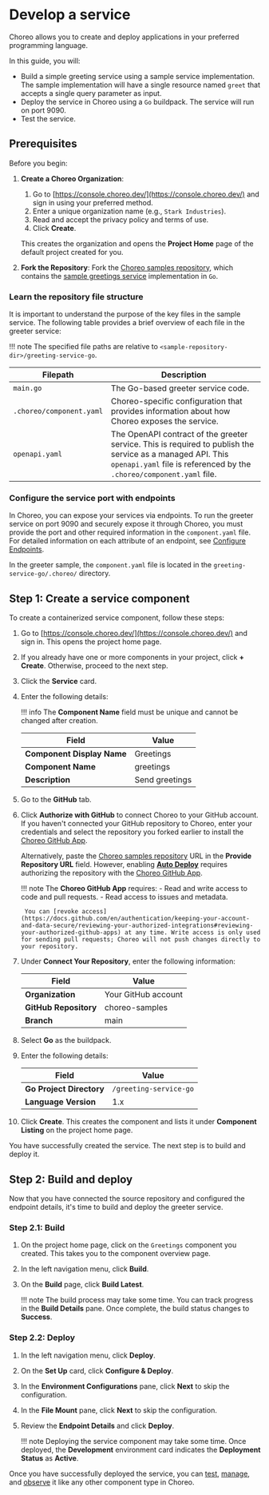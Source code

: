 # Develop a service

Choreo allows you to create and deploy applications in your preferred programming language. 

In this guide, you will:

- Build a simple greeting service using a sample service implementation. The sample implementation will have a single resource named `greet` that accepts a single query parameter as input.
- Deploy the service in Choreo using a `Go` buildpack. The service will run on port 9090.
- Test the service.

## Prerequisites

Before you begin:

1. **Create a Choreo Organization**:
    1. Go to [https://console.choreo.dev/](https://console.choreo.dev/) and sign in using your preferred method.
    2. Enter a unique organization name (e.g., `Stark Industries`).
    3. Read and accept the privacy policy and terms of use.
    4. Click **Create**.

    This creates the organization and opens the **Project Home** page of the default project created for you.

2. **Fork the Repository**: Fork the [Choreo samples repository](https://github.com/wso2/choreo-samples/), which contains the [sample greetings service](https://github.com/wso2/choreo-samples/tree/main/greeting-service-go) implementation in `Go`.

### Learn the repository file structure

It is important to understand the purpose of the key files in the sample service. The following table provides a brief overview of each file in the greeter service:

!!! note 
    The specified file paths are relative to `<sample-repository-dir>/greeting-service-go`.

| **Filepath**             | **Description**                                                               |
|--------------------------|-------------------------------------------------------------------------------|
| `main.go`                | The Go-based greeter service code.                                            |
| `.choreo/component.yaml` | Choreo-specific configuration that provides information about how Choreo exposes the service. |
| `openapi.yaml`           | The OpenAPI contract of the greeter service. This is required to publish the service as a managed API. This `openapi.yaml` file is referenced by the `.choreo/component.yaml` file. |

### Configure the service port with endpoints

In Choreo, you can expose your services via endpoints. To run the greeter service on port 9090 and securely expose it through Choreo, you must provide the port and other required information in the `component.yaml` file. For detailed information on each attribute of an endpoint, see [Configure Endpoints](../configure-endpoints.md).

In the greeter sample, the `component.yaml` file is located in the `greeting-service-go/.choreo/` directory.

## Step 1: Create a service component

To create a containerized service component, follow these steps:

1. Go to [https://console.choreo.dev/](https://console.choreo.dev/) and sign in. This opens the project home page.
2. If you already have one or more components in your project, click **+ Create**. Otherwise, proceed to the next step.
3. Click the **Service** card.
4. Enter the following details:

    !!! info
        The **Component Name** field must be unique and cannot be changed after creation.

    | **Field**                 | **Value**          |
    |---------------------------|--------------------|
    | **Component Display Name**| Greetings          |
    | **Component Name**        | greetings          |
    | **Description**           | Send greetings     |

5. Go to the **GitHub** tab.
6. Click **Authorize with GitHub** to connect Choreo to your GitHub account. If you haven't connected your GitHub repository to Choreo, enter your credentials and select the repository you forked earlier to install the [Choreo GitHub App](https://github.com/marketplace/choreo-apps).

    Alternatively, paste the [Choreo samples repository](https://github.com/wso2/choreo-samples) URL in the **Provide Repository URL** field. However, enabling [**Auto Deploy**](https://wso2.com/choreo/docs/choreo-concepts/ci-cd/#deploy) requires authorizing the repository with the [Choreo GitHub App](https://github.com/marketplace/choreo-apps).

    !!! note
        The **Choreo GitHub App** requires:
        - Read and write access to code and pull requests.
        - Read access to issues and metadata.

        You can [revoke access](https://docs.github.com/en/authentication/keeping-your-account-and-data-secure/reviewing-your-authorized-integrations#reviewing-your-authorized-github-apps) at any time. Write access is only used for sending pull requests; Choreo will not push changes directly to your repository.

7. Under **Connect Your Repository**, enter the following information:

    | **Field**              | **Value**          |
    |------------------------|--------------------|
    | **Organization**       | Your GitHub account|
    | **GitHub Repository**  | choreo-samples     |
    | **Branch**             | main               |

8. Select **Go** as the buildpack.
9. Enter the following details:

    | **Field**                | **Value**              |
    |--------------------------|------------------------|
    | **Go Project Directory** | `/greeting-service-go` |
    | **Language Version**     | 1.x                    |

10. Click **Create**. This creates the component and lists it under **Component Listing** on the project home page.

You have successfully created the service. The next step is to build and deploy it.

## Step 2: Build and deploy

Now that you have connected the source repository and configured the endpoint details, it's time to build and deploy the greeter service.

### Step 2.1: Build

1. On the project home page, click on the `Greetings` component you created. This takes you to the component overview page.
2. In the left navigation menu, click **Build**.
3. On the **Build** page, click **Build Latest**.

    !!! note
        The build process may take some time. You can track progress in the **Build Details** pane. Once complete, the build status changes to **Success**.

### Step 2.2: Deploy

1. In the left navigation menu, click **Deploy**.
2. On the **Set Up** card, click **Configure & Deploy**.
3. In the **Environment Configurations** pane, click **Next** to skip the configuration.
4. In the **File Mount** pane, click **Next** to skip the configuration.
5. Review the **Endpoint Details** and click **Deploy**.

    !!! note
        Deploying the service component may take some time. Once deployed, the **Development** environment card indicates the **Deployment Status** as **Active**.

Once you have successfully deployed the service, you can [test](../../testing/test-rest-endpoints-via-the-openapi-console.md), [manage](../../api-management/lifecycle-management.md), and [observe](../../monitoring-and-insights/observability-overview.md) it like any other component type in Choreo.